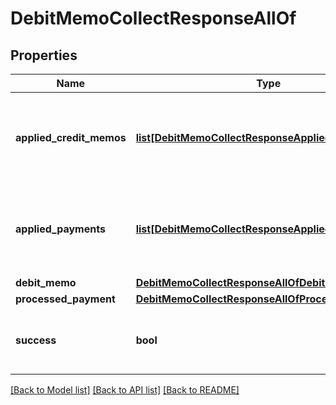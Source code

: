 # DebitMemoCollectResponseAllOf

## Properties
Name | Type | Description | Notes
------------ | ------------- | ------------- | -------------
**applied_credit_memos** | [**list[DebitMemoCollectResponseAppliedCreditMemos]**](DebitMemoCollectResponseAppliedCreditMemos.md) | The information about which credit memo applied to the specific debit memo.  | [optional] 
**applied_payments** | [**list[DebitMemoCollectResponseAppliedPayments]**](DebitMemoCollectResponseAppliedPayments.md) | The information about which payment applied to the specific debit memo.  | [optional] 
**debit_memo** | [**DebitMemoCollectResponseAllOfDebitMemo**](DebitMemoCollectResponseAllOfDebitMemo.md) |  | [optional] 
**processed_payment** | [**DebitMemoCollectResponseAllOfProcessedPayment**](DebitMemoCollectResponseAllOfProcessedPayment.md) |  | [optional] 
**success** | **bool** | Returns &#x60;true&#x60; if the request was processed successfully. | [optional] 

[[Back to Model list]](../README.md#documentation-for-models) [[Back to API list]](../README.md#documentation-for-api-endpoints) [[Back to README]](../README.md)


